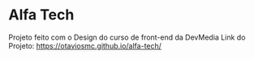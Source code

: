 # Alfa Tech
Projeto feito com o Design do curso de front-end da DevMedia
Link do Projeto: https://otaviosmc.github.io/alfa-tech/
